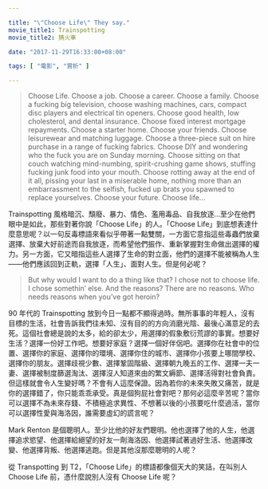 ```yaml
---

title: "\"Choose Life\" They say."
movie_title1: Trainspotting
movie_title2: 猜火車

date: "2017-11-29T16:33:00+08:00"

tags: [ "電影", "賞析" ]

---
```


> Choose Life. Choose a job. Choose a career. Choose a family. Choose a fucking big television, choose washing machines, cars, compact disc players and electrical tin openers. Choose good health, low cholesterol, and dental insurance. Choose fixed interest mortgage repayments. Choose a starter home. Choose your friends. Choose leisurewear and matching luggage. Choose a three-piece suit on hire purchase in a range of fucking fabrics. Choose DIY and wondering who the fuck you are on Sunday morning. Choose sitting on that couch watching mind-numbing, spirit-crushing game shows, stuffing fucking junk food into your mouth. Choose rotting away at the end of it all, pissing your last in a miserable home, nothing more than an embarrassment to the selfish, fucked up brats you spawned to replace yourselves. Choose your future. Choose life…

Trainspotting 風格暗沉、頹廢、暴力、情色、濫用毒品、自我放逐...至少在他們眼中是如此，那些對著你說「Choose Life」的人。「Choose Life」到底想表達什麼意思呢？以一句反毒標語來看似乎帶著一點雙關，一方面它意指這些毒蟲們放棄選擇、放棄大好前途而自我放逐，而希望他們振作、重新掌握對生命做出選擇的權力。另一方面，它又暗指這些人選擇了生命的對立面，他們的選擇不能被稱為人生——他們應該回到正軌，選擇「人生」、面對人生。但是何必呢？

> But why would I want to do a thing like that? I chose not to choose life. I chose somethin’ else. And the reasons? There are no reasons. Who needs reasons when you’ve got heroin?

90 年代的 Trainspotting 放到今日一點都不顯得過時。無所事事的年輕人，沒有目標的生活，社會告訴我們往未知、沒有目的的方向消磨光陰、最後心滿意足的去死。這個社會總是說的太多，給的卻太少，用選擇的假象敷衍荒謬的事實。想要好生活？選擇一份好工作吧。想要好家庭？選擇一個好伴侶吧。選擇你在社會中的位置、選擇你的家庭、選擇你的環境、選擇你住的城市、選擇你小孩要上哪間學校、選擇你的朋友。選擇歧視少數、選擇鞏固階級、選擇朝九晚五的工作、選擇一夫一妻、選擇被制度篩選淘汰、選擇沒人知道來由的繁文縟節、選擇活得對社會負責。但這樣就會令人生變好嗎？不會有人這麼保證。因為若你的未來失敗又痛苦，就是你的選擇錯了，你只能乖乖承受。真是個狗屁社會對吧？那何必這麼辛苦呢？當你可以選擇不為未來存錢、不積極追求異性、不想著以後的小孩要吃什麼過活，當你可以選擇性愛與海洛因，誰需要虛幻的謊言呢？

Mark Renton 是個聰明人。至少比他的好友們聰明。他也選擇了他的人生，他選擇追求慾望、他選擇給絕望的好友一劑海洛因、他選擇試著過好生活、他選擇改變、他選擇背叛、他選擇逃跑。但是其他沒那麼聰明的人呢？

從 Transpotting 到 T2，「Choose Life」的標語都像個天大的笑話，在叫別人 Choose Life 前，憑什麼說別人沒有 Choose Life 呢？
